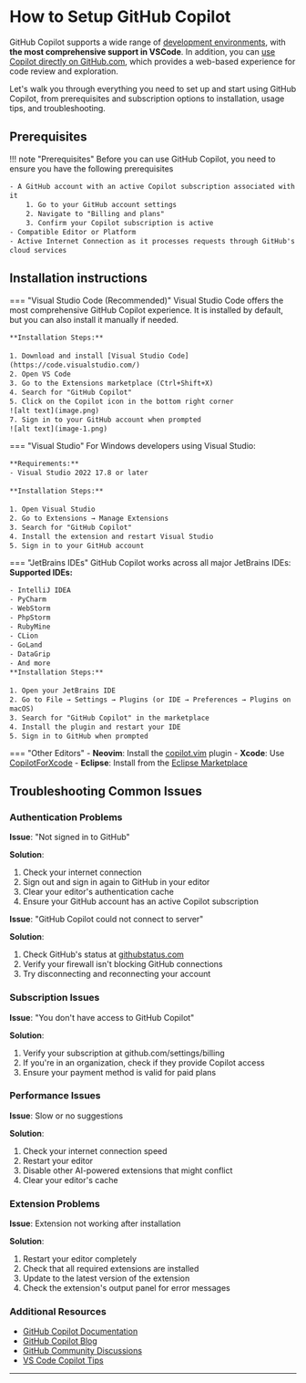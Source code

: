 # How to Setup GitHub Copilot

GitHub Copilot supports a wide range of [development environments](#compatible-editors-and-platforms), with **the most comprehensive support in VSCode**. In addition, you can [use Copilot directly on GitHub.com](#), which provides a web-based experience for code review and exploration.

Let's walk you through everything you need to set up and start using GitHub Copilot, from prerequisites and subscription options to installation, usage tips, and troubleshooting.

## Prerequisites

!!! note "Prerequisites"
    Before you can use GitHub Copilot, you need to ensure you have the following prerequisites
    
    - A GitHub account with an active Copilot subscription associated with it
        1. Go to your GitHub account settings
        2. Navigate to "Billing and plans"
        3. Confirm your Copilot subscription is active
    - Compatible Editor or Platform
    - Active Internet Connection as it processes requests through GitHub's cloud services




## Installation instructions

=== "Visual Studio Code (Recommended)"
    Visual Studio Code offers the most comprehensive GitHub Copilot experience. It is installed by default, but you can also install it manually if needed.

    **Installation Steps:**

    1. Download and install [Visual Studio Code](https://code.visualstudio.com/)
    2. Open VS Code
    3. Go to the Extensions marketplace (Ctrl+Shift+X)
    4. Search for "GitHub Copilot"
    5. Click on the Copilot icon in the bottom right corner
    ![alt text](image.png)
    7. Sign in to your GitHub account when prompted
    ![alt text](image-1.png)

=== "Visual Studio"
    For Windows developers using Visual Studio:

    **Requirements:**
    - Visual Studio 2022 17.8 or later

    **Installation Steps:**
    
    1. Open Visual Studio
    2. Go to Extensions → Manage Extensions
    3. Search for "GitHub Copilot"
    4. Install the extension and restart Visual Studio
    5. Sign in to your GitHub account

=== "JetBrains IDEs"
    GitHub Copilot works across all major JetBrains IDEs:
    **Supported IDEs:**

    - IntelliJ IDEA
    - PyCharm
    - WebStorm
    - PhpStorm
    - RubyMine
    - CLion
    - GoLand
    - DataGrip
    - And more
    **Installation Steps:**

    1. Open your JetBrains IDE
    2. Go to File → Settings → Plugins (or IDE → Preferences → Plugins on macOS)
    3. Search for "GitHub Copilot" in the marketplace
    4. Install the plugin and restart your IDE
    5. Sign in to GitHub when prompted

=== "Other Editors"
    - **Neovim**: Install the [copilot.vim](https://github.com/github/copilot.vim) plugin
    - **Xcode**: Use [CopilotForXcode](https://github.com/github/CopilotForXcode)
    - **Eclipse**: Install from the [Eclipse Marketplace](https://marketplace.eclipse.org/content/github-copilot)



## Troubleshooting Common Issues

### Authentication Problems

**Issue**: "Not signed in to GitHub"

**Solution**:

1. Check your internet connection
2. Sign out and sign in again to GitHub in your editor
3. Clear your editor's authentication cache
4. Ensure your GitHub account has an active Copilot subscription

**Issue**: "GitHub Copilot could not connect to server"

**Solution**:

1. Check GitHub's status at [githubstatus.com](https://www.githubstatus.com/)
2. Verify your firewall isn't blocking GitHub connections
3. Try disconnecting and reconnecting your account

### Subscription Issues

**Issue**: "You don't have access to GitHub Copilot"

**Solution**:

1. Verify your subscription at github.com/settings/billing
2. If you're in an organization, check if they provide Copilot access
3. Ensure your payment method is valid for paid plans

### Performance Issues

**Issue**: Slow or no suggestions

**Solution**:

1. Check your internet connection speed
2. Restart your editor
3. Disable other AI-powered extensions that might conflict
4. Clear your editor's cache

### Extension Problems

**Issue**: Extension not working after installation

**Solution**:

1. Restart your editor completely
2. Check that all required extensions are installed
3. Update to the latest version of the extension
4. Check the extension's output panel for error messages

### Additional Resources

- [GitHub Copilot Documentation](https://docs.github.com/en/copilot)
- [GitHub Copilot Blog](https://github.blog/tag/github-copilot/)
- [GitHub Community Discussions](https://github.com/orgs/community/discussions)
- [VS Code Copilot Tips](https://code.visualstudio.com/docs/editor/github-copilot)

---